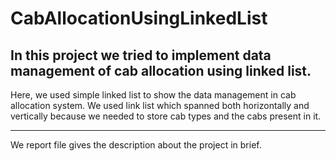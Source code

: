 # CabAllocationUsingLinkedList
In this project we tried to implement data management of cab allocation using linked list.
---------------------------------------------------------------------------------------------------
Here, we used simple linked list to show the data management in cab allocation system.
We used link list which spanned both horizontally and vertically because we needed to store cab types and the cabs present in it.

----------------------------------------
We report file gives the description about the project in brief.
